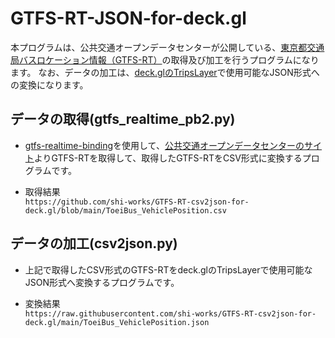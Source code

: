 # GTFS-RT-JSON-for-deck.gl
本プログラムは、公共交通オープンデータセンターが公開している、[東京都交通局バスロケーション情報（GTFS-RT）](https://ckan.odpt.org/dataset/b_bus_gtfs_rt-toei)の取得及び加工を行うプログラムになります。
なお、データの加工は、[deck.glのTripsLayer](https://deck.gl/docs/api-reference/geo-layers/trips-layer)で使用可能なJSON形式への変換になります。

## データの取得(gtfs_realtime_pb2.py)
- [gtfs-realtime-binding](https://developers.google.com/transit/gtfs-realtime/examples/python-sample?hl=ja)を使用して、[公共交通オープンデータセンターのサイト](https://ckan.odpt.org/dataset/b_bus_gtfs_rt-toei)よりGTFS-RTを取得して、取得したGTFS-RTをCSV形式に変換するプログラムです。

- 取得結果  
`https://github.com/shi-works/GTFS-RT-csv2json-for-deck.gl/blob/main/ToeiBus_VehiclePosition.csv`

## データの加工(csv2json.py)
- 上記で取得したCSV形式のGTFS-RTをdeck.glのTripsLayerで使用可能なJSON形式へ変換するプログラムです。

- 変換結果  
`https://raw.githubusercontent.com/shi-works/GTFS-RT-csv2json-for-deck.gl/main/ToeiBus_VehiclePosition.json`
